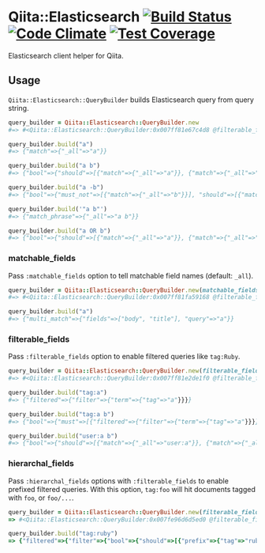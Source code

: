 # Qiita::Elasticsearch [![Build Status](https://travis-ci.org/increments/qiita-elasticsearch.svg)](https://travis-ci.org/increments/qiita-elasticsearch) [![Code Climate](https://codeclimate.com/github/increments/qiita-elasticsearch/badges/gpa.svg)](https://codeclimate.com/github/increments/qiita-elasticsearch) [![Test Coverage](https://codeclimate.com/github/increments/qiita-elasticsearch/badges/coverage.svg)](https://codeclimate.com/github/increments/qiita-elasticsearch)
Elasticsearch client helper for Qiita.

## Usage
`Qiita::Elasticsearch::QueryBuilder` builds Elasticsearch query from query string.

```rb
query_builder = Qiita::Elasticsearch::QueryBuilder.new
#=> #<Qiita::Elasticsearch::QueryBuilder:0x007ff81e67c4d8 @filterable_fields=nil, @matchable_fields=nil>

query_builder.build("a")
#=> {"match"=>{"_all"=>"a"}}

query_builder.build("a b")
#=> {"bool"=>{"should"=>[{"match"=>{"_all"=>"a"}}, {"match"=>{"_all"=>"b"}}]}}

query_builder.build("a -b")
#=> {"bool"=>{"must_not"=>[{"match"=>{"_all"=>"b"}}], "should"=>[{"match"=>{"_all"=>"a"}}]}}

query_builder.build('"a b"')
#=> {"match_phrase"=>{"_all"=>"a b"}}

query_builder.build("a OR b")
#=> {"bool"=>{"should"=>[{"match"=>{"_all"=>"a"}}, {"match"=>{"_all"=>"b"}}]}}
```

### matchable_fields
Pass `:matchable_fields` option to tell matchable field names (default: `_all`).

```rb
query_builder = Qiita::Elasticsearch::QueryBuilder.new(matchable_fields: ["body", "title"])
#=> #<Qiita::Elasticsearch::QueryBuilder:0x007ff81fa59168 @filterable_fields=nil, @matchable_fields=["body", "title"]>

query_builder.build("a")
#=> {"multi_match"=>{"fields"=>["body", "title"], "query"=>"a"}}
```

### filterable_fields
Pass `:filterable_fields` option to enable filtered queries like `tag:Ruby`.

```rb
query_builder = Qiita::Elasticsearch::QueryBuilder.new(filterable_fields: ["tag", "title"])
#=> #<Qiita::Elasticsearch::QueryBuilder:0x007ff81e2de1f0 @filterable_fields=["tag", "title"], @matchable_fields=nil>

query_builder.build("tag:a")
#=> {"filtered"=>{"filter"=>{"term"=>{"tag"=>"a"}}}}

query_builder.build("tag:a b")
#=> {"bool"=>{"must"=>[{"filtered"=>{"filter"=>{"term"=>{"tag"=>"a"}}}}], "should"=>[{"match"=>{"_all"=>"b"}}]}}

query_builder.build("user:a b")
#=> {"bool"=>{"should"=>[{"match"=>{"_all"=>"user:a"}}, {"match"=>{"_all"=>"b"}}]}}
```

### hierarchal_fields
Pass `:hierarchal_fields` options with `:filterable_fields` to enable prefixed filtered queries.
With this option, `tag:foo` will hit documents tagged with `foo`, or `foo/...`.

```rb
query_builder = Qiita::Elasticsearch::QueryBuilder.new(filterable_fields: ["tag"], hierarchal_fields: ["tag"])
=> #<Qiita::Elasticsearch::QueryBuilder:0x007fe96d6d5ed0 @filterable_fields=["tag"], @hierarchal_fields=["tag"], @matchable_fields=nil>

query_builder.build("tag:ruby")
=> {"filtered"=>{"filter"=>{"bool"=>{"should"=>[{"prefix"=>{"tag"=>"ruby/"}}, {"term"=>{"tag"=>"ruby"}}]}}}}
```
